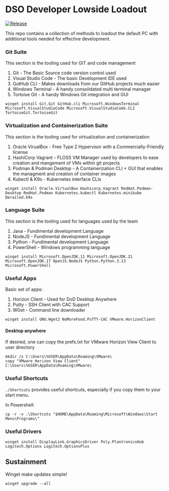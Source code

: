# DSO Developer Lowside Loadout
[![Release](https://github.com/amentumservices/DSO-Loadout/actions/workflows/collect.yml/badge.svg?branch=main)](https://github.com/amentumservices/DSO-Loadout/actions/workflows/collect.yml)

This repo contains a collection of methods to loadout the default PC with additional tools needed for effective development.

### Git Suite

This section is the tooling used for GIT and code management
 
1. Git - The Basic Source code version control used
2. Visual Studio Code - The basic Development IDE used 
3. GutHub CLI - Makes downloads from our GitHub projects much easier
4. Windows Terminal - A handy consolidated multi terminal manager
5. Tortoise Git - A handy Windows Git integration and GUI

```
winget install Git.Git GitHub.cli Microsoft.WindowsTerminal Microsoft.VisualStudioCode Microsoft.VisualStudioCode.CLI TortoiseGit.TortoiseGit 
```

### Virtualization and Containerization Suite

This section is the tooling used for virtualization and containerization

1. Oracle VirualBox - Free Type 2 Hypervisor with a Commercially-Friendly license
2. HashiCorp Vagrant - FLOSS VM Manager used by developers to ease creation and mangement of VMs within git projects
3. Podman & Podman Desktop - A Containerization CLI + GUI that enables the managment and creation of container images
4. Kubectl & K9s - Kubernetes interface CLIs

```
winget install Oracle.VirtualBox Hashicorp.Vagrant RedHat.Podman-Desktop RedHat.Podman Kubernetes.kubectl Kubernetes.minikube Derailed.k9s
```

### Language Suite

This section is the tooling used for languages used by the team

1. Java - Fundimental development Language
2. NodeJS - Fundimental development Language
3. Python - Fundimental development Language
4. PowerShell - Windows programming language

```
winget install Microsoft.OpenJDK.11 Microsoft.OpenJDK.21 Microsoft.OpenJDK.17 OpenJS.NodeJS Python.Python.3.13 Microsoft.PowerShell
```

### Useful Apps

Basic set of apps: 

1. Horizon Client - Used for DoD Desktop Anywhere
2. Putty - SSH Client with CAC Support
3. WGet - Command line downloader

```
winget install GNU.Wget2 NoMoreFood.PuTTY-CAC VMware.HorizonClient
```

#### Desktop anywhere

If desired, one can copy the prefs.txt for VMware Horizon View Client to user directory

```
mkdir /s C:\Users\%USER\AppData\Roaming\VMware\
copy "VMware Horizon View Client" C:\Users\%USER\AppData\Roaming\VMware\
```

### Useful Shortcuts

`./Shortcuts` provides useful shortcuts, especially if you copy them to your start menu.

In Powershell:
```
cp -r -v .\Shortcuts "$HOME\AppData\Roaming\Microsoft\Windows\Start Menu\Programs\"
```

### Useful Drivers

```
winget install DisplayLink.GraphicsDriver Poly.PlantronicsHub Logitech.Options Logitech.OptionsPlus
```

## Sustainment

Winget make updates simple!

```
winget upgrade --all
```
